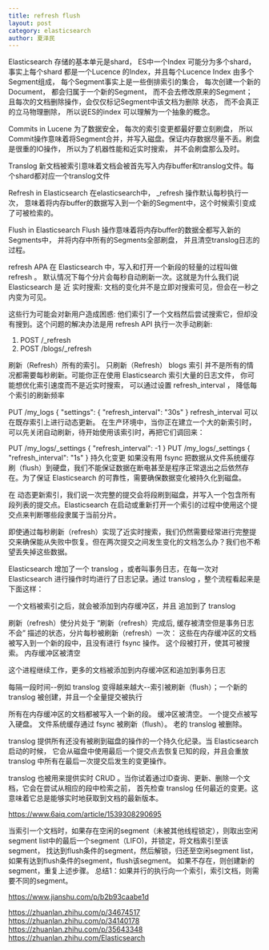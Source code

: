 ```yaml
---
title: refresh flush
layout: post
category: elasticsearch
author: 夏泽民
---
```

Elasticsearch 存储的基本单元是shard， ES中一个Index 可能分为多个shard， 事实上每个shard 都是一个Lucence 的Index，并且每个Lucence Index 由多个Segment组成， 每个Segment事实上是一些倒排索引的集合， 每次创建一个新的Document， 都会归属于一个新的Segment， 而不会去修改原来的Segment； 且每次的文档删除操作，会仅仅标记Segment中该文档为删除
状态， 而不会真正的立马物理删除， 所以说ES的index 可以理解为一个抽象的概念。

Commits in Lucene
为了数据安全， 每次的索引变更都最好要立刻刷盘， 所以Commit操作意味着将Segment合并，并写入磁盘。保证内存数据尽量不丢。刷盘是很重的IO操作， 所以为了机器性能和近实时搜索， 并不会刷盘那么及时。

Translog
新文档被索引意味着文档会被首先写入内存buffer和translog文件。每个shard都对应一个translog文件

Refresh in Elasticsearch
在elasticsearch中， _refresh 操作默认每秒执行一次， 意味着将内存buffer的数据写入到一个新的Segment中，这个时候索引变成了可被检索的。
<!-- more -->
Flush in Elasticsearch
Flush 操作意味着将内存buffer的数据全都写入新的Segments中， 并将内存中所有的Segments全部刷盘， 并且清空translog日志的过程。

refresh APA
在 Elasticsearch 中，写入和打开一个新段的轻量的过程叫做 refresh 。 默认情况下每个分片会每秒自动刷新一次。这就是为什么我们说 Elasticsearch 是 近 实时搜索: 文档的变化并不是立即对搜索可见，但会在一秒之内变为可见。

这些行为可能会对新用户造成困惑: 他们索引了一个文档然后尝试搜索它，但却没有搜到。这个问题的解决办法是用 refresh API 执行一次手动刷新:

1. POST /_refresh
2. POST /blogs/_refresh

刷新（Refresh）所有的索引。
只刷新（Refresh） blogs 索引
并不是所有的情况都需要每秒刷新。可能你正在使用 Elasticsearch 索引大量的日志文件， 你可能想优化索引速度而不是近实时搜索， 可以通过设置 refresh_interval ， 降低每个索引的刷新频率

PUT /my_logs {  "settings":  {  "refresh_interval":  "30s"  }
refresh_interval 可以在既存索引上进行动态更新。 在生产环境中，当你正在建立一个大的新索引时，可以先关闭自动刷新，待开始使用该索引时，再把它们调回来：

PUT /my_logs/_settings {  "refresh_interval":  -1  }
PUT /my_logs/_settings {  "refresh_interval":  "1s"  }
持久化变更
如果没有用 fsync 把数据从文件系统缓存刷（flush）到硬盘，我们不能保证数据在断电甚至是程序正常退出之后依然存在。为了保证 Elasticsearch 的可靠性，需要确保数据变化被持久化到磁盘。

在 动态更新索引，我们说一次完整的提交会将段刷到磁盘，并写入一个包含所有段列表的提交点。Elasticsearch 在启动或重新打开一个索引的过程中使用这个提交点来判断哪些段隶属于当前分片。

即使通过每秒刷新（refresh）实现了近实时搜索，我们仍然需要经常进行完整提交来确保能从失败中恢复。但在两次提交之间发生变化的文档怎么办？我们也不希望丢失掉这些数据。

Elasticsearch 增加了一个 translog ，或者叫事务日志，在每一次对 Elasticsearch 进行操作时均进行了日志记录。通过 translog ，整个流程看起来是下面这样：

一个文档被索引之后，就会被添加到内存缓冲区，并且 追加到了 translog

刷新（refresh）使分片处于 “刷新（refresh）完成后, 缓存被清空但是事务日志不会” 描述的状态，分片每秒被刷新（refresh）一次：
这些在内存缓冲区的文档被写入到一个新的段中，且没有进行 fsync 操作。
这个段被打开，使其可被搜索。
内存缓冲区被清空

这个进程继续工作，更多的文档被添加到内存缓冲区和追加到事务日志

每隔一段时间--例如 translog 变得越来越大--索引被刷新（flush）；一个新的 translog 被创建，并且一个全量提交被执行

所有在内存缓冲区的文档都被写入一个新的段。
缓冲区被清空。
一个提交点被写入硬盘。
文件系统缓存通过 fsync 被刷新（flush）。
老的 translog 被删除。

translog 提供所有还没有被刷到磁盘的操作的一个持久化纪录。当 Elasticsearch 启动的时候， 它会从磁盘中使用最后一个提交点去恢复已知的段，并且会重放 translog 中所有在最后一次提交后发生的变更操作。

translog 也被用来提供实时 CRUD 。当你试着通过ID查询、更新、删除一个文档，它会在尝试从相应的段中检索之前， 首先检查 translog 任何最近的变更。这意味着它总是能够实时地获取到文档的最新版本。

https://www.6aiq.com/article/1539308290695

当索引一个文档时，如果存在空闲的segment（未被其他线程锁定），则取出空闲segment list中的最后一个segment（LIFO)，并锁定，将文档索引至该segment，
找达到flush条件的segment，然后解锁，归还至空闲segment list，如果有达到flush条件的segment，flush该segment。
如果不存在，则创建新的segment，重复上述步骤。
总结1：如果并行的执行向一个索引，索引文档，则需要不同的segment。


https://www.jianshu.com/p/b2b93caabe1d

https://zhuanlan.zhihu.com/p/34674517
https://zhuanlan.zhihu.com/p/34140178
https://zhuanlan.zhihu.com/p/35643348
https://zhuanlan.zhihu.com/Elasticsearch